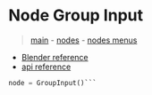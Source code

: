 # Node Group Input

> [main](../structure.md) - [nodes](nodes.md) - [nodes menus](nodes_menus.md)

- [Blender reference](https://docs.blender.org/manual/en/latest/modeling/geometry_nodes/r.html)
 - [api reference]({node.blender_python_ref})

```python
node = GroupInput()```
